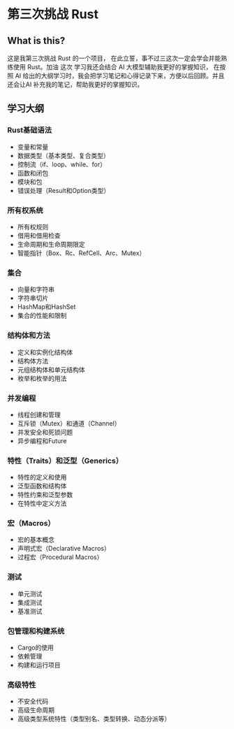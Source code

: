 # 第三次挑战 Rust

## What is this?

这是我第三次挑战 Rust 的一个项目， 在此立誓，事不过三这次一定会学会并能熟练使用 Rust。加油
这次 学习我还会结合 AI 大模型辅助我更好的掌握知识， 在按照 AI 给出的大纲学习时，我会把学习笔记和心得记录下来，方便以后回顾。并且还会让AI 补充我的笔记，帮助我更好的掌握知识。

## 学习大纲

###  Rust基础语法
- 变量和常量
- 数据类型（基本类型、复合类型）
- 控制流（if、loop、while、for）
- 函数和闭包
- 模块和包
- 错误处理（Result和Option类型）

### 所有权系统
- 所有权规则
- 借用和借用检查
- 生命周期和生命周期限定
- 智能指针（Box、Rc、RefCell、Arc、Mutex）

### 集合
- 向量和字符串
- 字符串切片
- HashMap和HashSet
- 集合的性能和限制

### 结构体和方法
- 定义和实例化结构体
- 结构体方法
- 元组结构体和单元结构体
- 枚举和枚举的用法

### 并发编程
- 线程创建和管理
- 互斥锁（Mutex）和通道（Channel）
- 并发安全和死锁问题
- 异步编程和Future

### 特性（Traits）和泛型（Generics）
- 特性的定义和使用
- 泛型函数和结构体
- 特性约束和泛型参数
- 在特性中定义方法

### 宏（Macros）
- 宏的基本概念
- 声明式宏（Declarative Macros）
- 过程宏（Procedural Macros）

### 测试
- 单元测试
- 集成测试
- 基准测试

### 包管理和构建系统
- Cargo的使用
- 依赖管理
- 构建和运行项目

### 高级特性
- 不安全代码
- 高级生命周期
- 高级类型系统特性（类型别名、类型转换、动态分派等）
